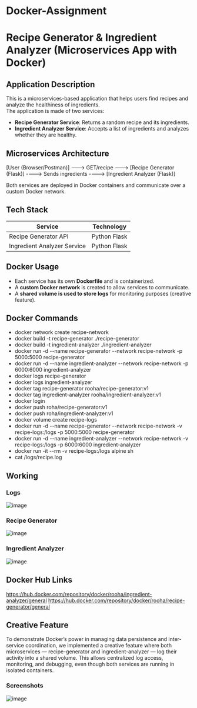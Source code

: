 # Docker-Assignment
# Recipe Generator & Ingredient Analyzer (Microservices App with Docker)

## Application Description
This is a microservices-based application that helps users find recipes and analyze the healthiness of ingredients.  
The application is made of two services:
- **Recipe Generator Service**: Returns a random recipe and its ingredients.
- **Ingredient Analyzer Service**: Accepts a list of ingredients and analyzes whether they are healthy.

## Microservices Architecture
[User (Browser/Postman)] ---> GET/recipe ---> [Recipe Generator (Flask)] ----> Sends ingredients ----> [Ingredient Analyzer (Flask)]

Both services are deployed in Docker containers and communicate over a custom Docker network.

## Tech Stack
|           Service           |  Technology  |
|-----------------------------|--------------|
| Recipe Generator API        | Python Flask |
| Ingredient Analyzer Service | Python Flask |

## Docker Usage
- Each service has its own **Dockerfile** and is containerized.
- A **custom Docker network** is created to allow services to communicate.
- A **shared volume is used to store logs** for monitoring purposes (creative feature).

## Docker Commands
- docker network create recipe-network
- docker build -t recipe-generator ./recipe-generator
- docker build -t ingredient-analyzer ./ingredient-analyzer
- docker run -d --name recipe-generator --network recipe-network -p 5000:5000 recipe-generator
- docker run -d --name ingredient-analyzer --network recipe-network -p 6000:6000 ingredient-analyzer
- docker logs recipe-generator
- docker logs ingredient-analyzer
- docker tag recipe-generator rooha/recipe-generator:v1
- docker tag ingredient-analyzer rooha/ingredient-analyzer:v1
- docker login
- docker push roha/recipe-generator:v1
- docker push roha/ingredient-analyzer:v1
- docker volume create recipe-logs
- docker run -d --name recipe-generator --network recipe-network -v recipe-logs:/logs -p 5000:5000 recipe-generator
- docker run -d --name ingredient-analyzer --network recipe-network -v recipe-logs:/logs -p 6000:6000 ingredient-analyzer
- docker run -it --rm -v recipe-logs:/logs alpine sh
- cat /logs/recipe.log

## Working
### Logs
![image](https://github.com/user-attachments/assets/88db95ff-6e80-45d9-8c6c-2fbd7b48604d)
### Recipe Generator
![image](https://github.com/user-attachments/assets/8d6fdb98-3edb-4321-ab28-80083fd7780f)
### Ingredient Analyzer
![image](https://github.com/user-attachments/assets/8bc06979-21ee-4f90-9fed-de846d00502a)

## Docker Hub Links
https://hub.docker.com/repository/docker/rooha/ingredient-analyzer/general
https://hub.docker.com/repository/docker/rooha/recipe-generator/general

## Creative Feature
To demonstrate Docker’s power in managing data persistence and inter-service coordination, we implemented a creative feature where both microservices — recipe-generator and ingredient-analyzer — log their activity into a shared volume. This allows centralized log access, monitoring, and debugging, even though both services are running in isolated containers.
### Screenshots
![image](https://github.com/user-attachments/assets/c80266ab-980a-43f0-912b-1ebd8faccaa4)
